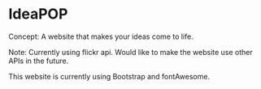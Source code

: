 # IdeaPOP
Concept: A website that makes your ideas come to life. 

Note: Currently using flickr api. Would like to make the website use other APIs in the future. 

This website is currently using Bootstrap and fontAwesome. 


